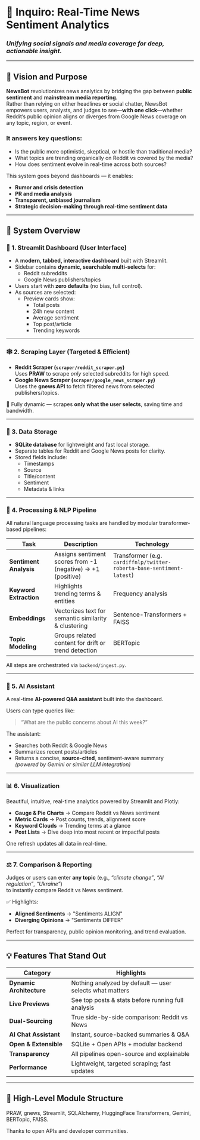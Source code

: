 # 📰 Inquiro: Real-Time News Sentiment Analytics  
### _Unifying social signals and media coverage for deep, actionable insight._

---

## 🚀 Vision and Purpose

**NewsBot** revolutionizes news analytics by bridging the gap between **public sentiment** and **mainstream media reporting**.  
Rather than relying on either headlines **or** social chatter, NewsBot empowers users, analysts, and judges to see—**with one click**—whether Reddit’s public opinion aligns or diverges from Google News coverage on any topic, region, or event.

### It answers key questions:
- Is the public more optimistic, skeptical, or hostile than traditional media?
- What topics are trending organically on Reddit vs covered by the media?
- How does sentiment evolve in real-time across both sources?

This system goes beyond dashboards — it enables:
- **Rumor and crisis detection**
- **PR and media analysis**
- **Transparent, unbiased journalism**
- **Strategic decision-making through real-time sentiment data**

---

## 🧠 System Overview

### 🧩 1. Streamlit Dashboard (User Interface)
- A **modern, tabbed, interactive dashboard** built with Streamlit.  
- Sidebar contains **dynamic, searchable multi-selects** for:
  - Reddit subreddits  
  - Google News publishers/topics  
- Users start with **zero defaults** (no bias, full control).
- As sources are selected:
  - Preview cards show:
    - Total posts
    - 24h new content
    - Average sentiment
    - Top post/article
    - Trending keywords

---

### 🕸️ 2. Scraping Layer (Targeted & Efficient)
- **Reddit Scraper (`scraper/reddit_scraper.py`)**  
  Uses **PRAW** to scrape *only* selected subreddits for high speed.
- **Google News Scraper (`scraper/google_news_scraper.py`)**  
  Uses the **gnews API** to fetch filtered news from selected publishers/topics.

🧩 Fully dynamic — scrapes **only what the user selects**, saving time and bandwidth.

---

### 💾 3. Data Storage
- **SQLite database** for lightweight and fast local storage.
- Separate tables for Reddit and Google News posts for clarity.
- Stored fields include:
  - Timestamps
  - Source
  - Title/content
  - Sentiment
  - Metadata & links

---

### 🤖 4. Processing & NLP Pipeline
All natural language processing tasks are handled by modular transformer-based pipelines:

| Task | Description | Technology |
|------|--------------|-------------|
| **Sentiment Analysis** | Assigns sentiment scores from -1 (negative) → +1 (positive) | Transformer (e.g. `cardiffnlp/twitter-roberta-base-sentiment-latest`) |
| **Keyword Extraction** | Highlights trending terms & entities | Frequency analysis |
| **Embeddings** | Vectorizes text for semantic similarity & clustering | Sentence-Transformers + FAISS |
| **Topic Modeling** | Groups related content for drift or trend detection | BERTopic |

All steps are orchestrated via `backend/ingest.py`.

---

### 🧭 5. AI Assistant
A real-time **AI-powered Q&A assistant** built into the dashboard.

Users can type queries like:  
> “What are the public concerns about AI this week?”

The assistant:
- Searches both Reddit & Google News
- Summarizes recent posts/articles
- Returns a concise, **source-cited**, sentiment-aware summary  
*(powered by Gemini or similar LLM integration)*

---

### 📊 6. Visualization
Beautiful, intuitive, real-time analytics powered by Streamlit and Plotly:

- **Gauge & Pie Charts** → Compare Reddit vs News sentiment
- **Metric Cards** → Post counts, trends, alignment score
- **Keyword Clouds** → Trending terms at a glance
- **Post Lists** → Dive deep into most recent or impactful posts

One refresh updates all data in real-time.

---

### ⚖️ 7. Comparison & Reporting
Judges or users can enter **any topic** (e.g., *“climate change”*, *“AI regulation”*, *“Ukraine”*)  
to instantly compare Reddit vs News sentiment.

✅ Highlights:
- **Aligned Sentiments** → "Sentiments ALIGN"  
- **Diverging Opinions** → "Sentiments DIFFER"

Perfect for transparency, public opinion monitoring, and trend evaluation.

---

## 💡 Features That Stand Out

| Category | Highlights |
|-----------|-------------|
| **Dynamic Architecture** | Nothing analyzed by default — user selects what matters |
| **Live Previews** | See top posts & stats before running full analysis |
| **Dual-Sourcing** | True side-by-side comparison: Reddit vs News |
| **AI Chat Assistant** | Instant, source-backed summaries & Q&A |
| **Open & Extensible** | SQLite + Open APIs + modular backend |
| **Transparency** | All pipelines open-source and explainable |
| **Performance** | Lightweight, targeted scraping; fast updates |

---

## 🧱 High-Level Module Structure


PRAW, gnews, Streamlit, SQLAlchemy, HuggingFace Transformers, Gemini, BERTopic, FAISS.

Thanks to open APIs and developer communities.




